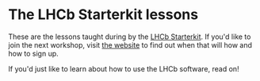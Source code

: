 # The LHCb Starterkit lessons

These are the lessons taught during by the [LHCb Starterkit][starterkit]. If 
you'd like to join the next workshop, visit [the website][starterkit] to find 
out when that will how and how to sign up.

If you'd just like to learn about how to use the LHCb software, read on!

[starterkit]: https://lhcb.github.io/starterkit
